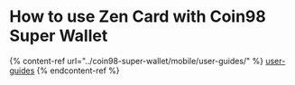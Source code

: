 # How to use Zen Card with Coin98 Super Wallet



{% content-ref url="../coin98-super-wallet/mobile/user-guides/" %}
[user-guides](../coin98-super-wallet/mobile/user-guides/)
{% endcontent-ref %}
